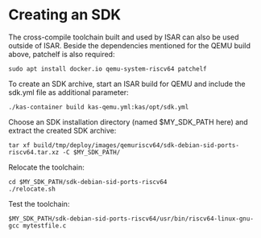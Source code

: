 # Creating an SDK

The cross-compile toolchain built and used by ISAR can also be used outside of ISAR. Beside the dependencies mentioned for the QEMU build above, patchelf is also required:

    sudo apt install docker.io qemu-system-riscv64 patchelf

To create an SDK archive, start an ISAR build for QEMU and include the sdk.yml file as additional parameter:

    ./kas-container build kas-qemu.yml:kas/opt/sdk.yml

Choose an SDK installation directory (named $MY_SDK_PATH here) and extract the created SDK archive:

    tar xf build/tmp/deploy/images/qemuriscv64/sdk-debian-sid-ports-riscv64.tar.xz -C $MY_SDK_PATH/

Relocate the toolchain:

```
cd $MY_SDK_PATH/sdk-debian-sid-ports-riscv64
./relocate.sh
``` 

Test the toolchain:

    $MY_SDK_PATH/sdk-debian-sid-ports-riscv64/usr/bin/riscv64-linux-gnu-gcc mytestfile.c